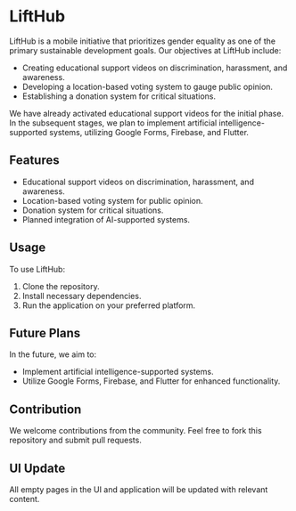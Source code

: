 # LiftHub

LiftHub is a mobile initiative that prioritizes gender equality as one of the primary sustainable development goals. Our objectives at LiftHub include:

- Creating educational support videos on discrimination, harassment, and awareness.
- Developing a location-based voting system to gauge public opinion.
- Establishing a donation system for critical situations.

We have already activated educational support videos for the initial phase. In the subsequent stages, we plan to implement artificial intelligence-supported systems, utilizing Google Forms, Firebase, and Flutter.

## Features

- Educational support videos on discrimination, harassment, and awareness.
- Location-based voting system for public opinion.
- Donation system for critical situations.
- Planned integration of AI-supported systems.

## Usage

To use LiftHub:

1. Clone the repository.
2. Install necessary dependencies.
3. Run the application on your preferred platform.

## Future Plans

In the future, we aim to:
- Implement artificial intelligence-supported systems.
- Utilize Google Forms, Firebase, and Flutter for enhanced functionality.

## Contribution

We welcome contributions from the community. Feel free to fork this repository and submit pull requests.

## UI Update

All empty pages in the UI and application will be updated with relevant content.
